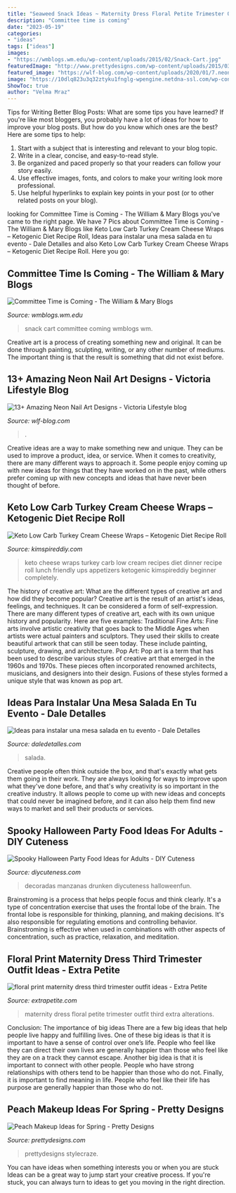 ```yaml
---
title: "Seaweed Snack Ideas ~ Maternity Dress Floral Petite Trimester Outfit Third Extra Alterations"
description: "Committee time is coming"
date: "2023-05-19"
categories:
- "ideas"
tags: ["ideas"]
images:
- "https://wmblogs.wm.edu/wp-content/uploads/2015/02/Snack-Cart.jpg"
featuredImage: "http://www.prettydesigns.com/wp-content/uploads/2015/03/Best-Peach-Lips.jpg"
featured_image: "https://wlf-blog.com/wp-content/uploads/2020/01/7.neon_-683x1024.png"
image: "https://10dlq823u3q32ztyku1fnglg-wpengine.netdna-ssl.com/wp-content/uploads/2018/08/amazon-floral-maternity-dress-1-e1534298105653-738x1024.jpg"
ShowToc: true
author: "Velma Mraz"
---
```



Tips for Writing Better Blog Posts: What are some tips you have learned?
If you're like most bloggers, you probably have a lot of ideas for how to improve your blog posts. But how do you know which ones are the best? Here are some tips to help:
1. Start with a subject that is interesting and relevant to your blog topic.
2. Write in a clear, concise, and easy-to-read style.
3. Be organized and paced properly so that your readers can follow your story easily.
4. Use effective images, fonts, and colors to make your writing look more professional.
5. Use helpful hyperlinks to explain key points in your post (or to other related posts on your blog).

	

		
looking for Committee Time is Coming - The William &amp; Mary Blogs you've came to the right page. We have 7 Pics about Committee Time is Coming - The William &amp; Mary Blogs like Keto Low Carb Turkey Cream Cheese Wraps – Ketogenic Diet Recipe Roll, Ideas para instalar una mesa salada en tu evento - Dale Detalles and also Keto Low Carb Turkey Cream Cheese Wraps – Ketogenic Diet Recipe Roll. Here you go:
		
    
## Committee Time Is Coming - The William &amp; Mary Blogs

<img loading=lazy src="https://wmblogs.wm.edu/wp-content/uploads/2015/02/Snack-Cart.jpg" onerror="this.onerror=null;this.src='https://tse2.mm.bing.net/th?id=OIP.o4lU7j5Xmq_yEEom91ltNAHaJ4&amp;pid=15.1';" alt="Committee Time is Coming - The William &amp; Mary Blogs">

_Source: wmblogs.wm.edu_

>snack cart committee coming wmblogs wm. 

	

Creative art is a process of creating something new and original. It can be done through painting, sculpting, writing, or any other number of mediums. The important thing is that the result is something that did not exist before.

    
## 13+ Amazing Neon Nail Art Designs - Viсtoria Lifestyle Blog

<img loading=lazy src="https://wlf-blog.com/wp-content/uploads/2020/01/7.neon_-683x1024.png" onerror="this.onerror=null;this.src='https://tse2.mm.bing.net/th?id=OIP.YgRhdvmJL_wkdIWTSo7A9QHaLG&amp;pid=15.1';" alt="13+ Amazing Neon Nail Art Designs - Viсtoria Lifestyle blog">

_Source: wlf-blog.com_

>. 

	

Creative ideas are a way to make something new and unique. They can be used to improve a product, idea, or service. When it comes to creativity, there are many different ways to approach it. Some people enjoy coming up with new ideas for things that they have worked on in the past, while others prefer coming up with new concepts and ideas that have never been thought of before.

    
## Keto Low Carb Turkey Cream Cheese Wraps – Ketogenic Diet Recipe Roll

<img loading=lazy src="https://kimspireddiy.com/wp-content/uploads/2020/08/keto-turkey-cream-cheese-wraps-1-1.jpg" onerror="this.onerror=null;this.src='https://tse2.mm.bing.net/th?id=OIP.HhoNLrCuIxkVR_wogDxoqQHaLH&amp;pid=15.1';" alt="Keto Low Carb Turkey Cream Cheese Wraps – Ketogenic Diet Recipe Roll">

_Source: kimspireddiy.com_

>keto cheese wraps turkey carb low cream recipes diet dinner recipe roll lunch friendly ups appetizers ketogenic kimspireddiy beginner completely. 

	

The history of creative art: What are the different types of creative art and how did they become popular?
Creative art is the result of an artist's ideas, feelings, and techniques. It can be considered a form of self-expression. There are many different types of creative art, each with its own unique history and popularity. Here are five examples:
Traditional Fine Arts: Fine arts involve artistic creativity that goes back to the Middle Ages when artists were actual painters and sculptors. They used their skills to create beautiful artwork that can still be seen today. These include painting, sculpture, drawing, and architecture. Pop Art: Pop art is a term that has been used to describe various styles of creative art that emerged in the 1960s and 1970s. These pieces often incorporated renowned architects, musicians, and designers into their design. Fusions of these styles formed a unique style that was known as pop art.

    
## Ideas Para Instalar Una Mesa Salada En Tu Evento - Dale Detalles

<img loading=lazy src="https://i0.wp.com/www.daledetalles.com/wp-content/uploads/2016/08/mesa-salada8.jpg" onerror="this.onerror=null;this.src='https://tse4.mm.bing.net/th?id=OIP.ktww8XzQFwi_F_Z3mj6HoQHaJ4&amp;pid=15.1';" alt="Ideas para instalar una mesa salada en tu evento - Dale Detalles">

_Source: daledetalles.com_

>salada. 

	

Creative people often think outside the box, and that's exactly what gets them going in their work. They are always looking for ways to improve upon what they've done before, and that's why creativity is so important in the creative industry. It allows people to come up with new ideas and concepts that could never be imagined before, and it can also help them find new ways to market and sell their products or services.

    
## Spooky Halloween Party Food Ideas For Adults - DIY Cuteness

<img loading=lazy src="https://diycuteness.com/wp-content/uploads/2018/06/Drunken-Candy-Apples.jpg" onerror="this.onerror=null;this.src='https://tse2.mm.bing.net/th?id=OIP.M3lCCVuCpKn7ehLqibBEVgHaJ4&amp;pid=15.1';" alt="Spooky Halloween Party Food Ideas for Adults - DIY Cuteness">

_Source: diycuteness.com_

>decoradas manzanas drunken diycuteness halloweenfun. 

	

Brainstroming is a process that helps people focus and think clearly. It's a type of concentration exercise that uses the frontal lobe of the brain. The frontal lobe is responsible for thinking, planning, and making decisions. It's also responsible for regulating emotions and controlling behavior. Brainstroming is effective when used in combinations with other aspects of concentration, such as practice, relaxation, and meditation.

    
## Floral Print Maternity Dress Third Trimester Outfit Ideas - Extra Petite

<img loading=lazy src="https://10dlq823u3q32ztyku1fnglg-wpengine.netdna-ssl.com/wp-content/uploads/2018/08/amazon-floral-maternity-dress-1-e1534298105653-738x1024.jpg" onerror="this.onerror=null;this.src='https://tse1.mm.bing.net/th?id=OIP.qUyt6y9KjZaoeC__Rlz0PQHaKR&amp;pid=15.1';" alt="floral print maternity dress third trimester outfit ideas - Extra Petite">

_Source: extrapetite.com_

>maternity dress floral petite trimester outfit third extra alterations. 

	

Conclusion: The importance of big ideas
There are a few big ideas that help people live happy and fulfilling lives. One of these big ideas is that it is important to have a sense of control over one’s life. People who feel like they can direct their own lives are generally happier than those who feel like they are on a track they cannot escape. Another big idea is that it is important to connect with other people. People who have strong relationships with others tend to be happier than those who do not. Finally, it is important to find meaning in life. People who feel like their life has purpose are generally happier than those who do not.

    
## Peach Makeup Ideas For Spring - Pretty Designs

<img loading=lazy src="http://www.prettydesigns.com/wp-content/uploads/2015/03/Best-Peach-Lips.jpg" onerror="this.onerror=null;this.src='https://tse1.mm.bing.net/th?id=OIP.t4MOCHF86EoSOLGD6jzbLQHaMJ&amp;pid=15.1';" alt="Peach Makeup Ideas for Spring - Pretty Designs">

_Source: prettydesigns.com_

>prettydesigns stylecraze. 

	

You can have ideas when something interests you or when you are stuck
Ideas can be a great way to jump start your creative process. If you're stuck, you can always turn to ideas to get you moving in the right direction.

